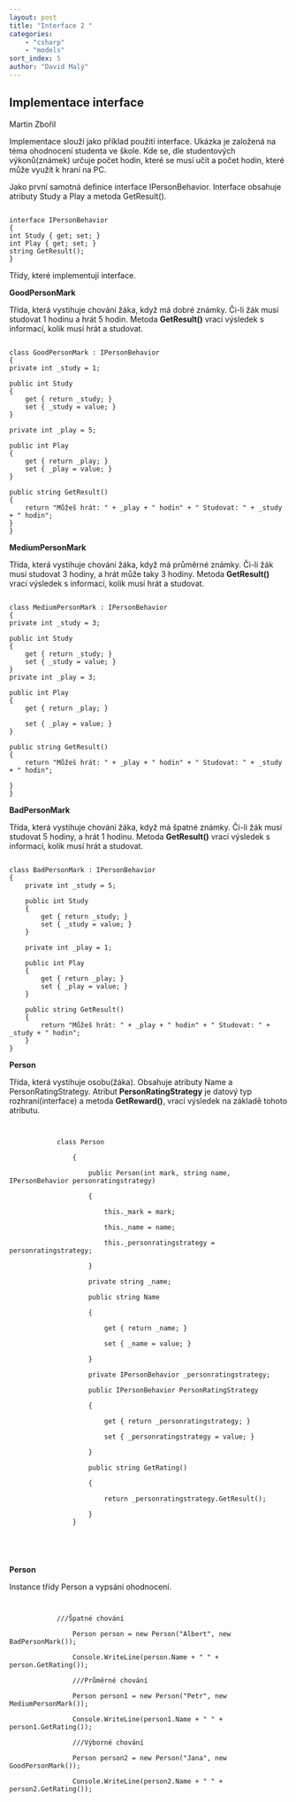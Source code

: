```yaml
---
layout: post
title: "Interface 2 "
categories:
    - "csharp"
    - "models"
sort_index: 5
author: "David Malý"
--- 
```



## Implementace interface


Martin Zbořil



Implementace slouží jako příklad použití interface. Ukázka je založená na téma ohodnocení studenta ve škole. Kde se, dle studentových výkonů(známek) určuje počet hodin, které se musí učit a počet hodin, které může využít k hraní na PC.



Jako první samotná definice interface IPersonBehavior. Interface obsahuje atributy Study a Play a metoda GetResult().


```

interface IPersonBehavior
{int Study { get; set; }int Play { get; set; }string GetResult();
}

```


Třídy, které implementují interface.



**GoodPersonMark**



Třída, která vystihuje chování žáka, když má dobré známky. Či-li žák musí studovat 1 hodinu a hrát 5 hodin. Metoda **GetResult()** vrací výsledek s informací, kolik musí hrát a studovat.


```

class GoodPersonMark : IPersonBehavior
{private int _study = 1;
public int Study{	get { return _study; }	set { _study = value; }}
private int _play = 5;
public int Play{	get { return _play; }	set { _play = value; }}
public string GetResult(){	return "Můžeš hrát: " + _play + " hodin" + " Studovat: " + _study + " hodin";}
}

```


**MediumPersonMark**



Třída, která vystihuje chování žáka, když má průměrné známky. Či-li žák musí studovat 3 hodiny, a hrát může taky 3 hodiny. Metoda **GetResult()** vrací výsledek s informací, kolik musí hrát a studovat.


```

class MediumPersonMark : IPersonBehavior
{private int _study = 3;
public int Study{	get { return _study; }	set { _study = value; }}private int _play = 3;
public int Play{	get { return _play; }
	set { _play = value; }}public string GetResult(){	return "Můžeš hrát: " + _play + " hodin" + " Studovat: " + _study + " hodin";
}
}

```


**BadPersonMark**



Třída, která vystihuje chování žáka, když má špatné známky. Či-li žák musí studovat 5 hodiny, a hrát 1 hodinu. Metoda **GetResult()** vrací výsledek s informací, kolik musí hrát a studovat.


```

class BadPersonMark : IPersonBehavior{	private int _study = 5;
	public int Study	{		get { return _study; }		set { _study = value; }	}
	private int _play = 1;
	public int Play	{		get { return _play; }		set { _play = value; }	}		public string GetResult()	{		return "Můžeš hrát: " + _play + " hodin" + " Studovat: " + _study + " hodin";	}}

```


**Person**



Třída, která vystihuje osobu(žáka). Obsahuje atributy Name a PersonRatingStrategy. Atribut **PersonRatingStrategy** je datový typ rozhraní(interface) a metoda **GetReward()**, vrací výsledek na základě tohoto atributu.


```

			class Person
			    {
			        public Person(int mark, string name, IPersonBehavior personratingstrategy)
			        {
			            this._mark = mark;
			            this._name = name;
			            this._personratingstrategy = personratingstrategy;
			        }
			        private string _name;
			        public string Name
			        {
			            get { return _name; }
			            set { _name = value; }
			        }
			        private IPersonBehavior _personratingstrategy;
			        public IPersonBehavior PersonRatingStrategy
			        {
			            get { return _personratingstrategy; }
			            set { _personratingstrategy = value; }
			        }
			    	public string GetRating()
			        {
			            return _personratingstrategy.GetResult();
			        }			    }
			
		
```


**Person**





Instance třídy Person a vypsání ohodnocení.
```

			///Špatné chování
				Person person = new Person("Albert", new BadPersonMark());
	            Console.WriteLine(person.Name + " " + person.GetRating());
	            ///Průměrné chování
	            Person person1 = new Person("Petr", new MediumPersonMark());
	            Console.WriteLine(person1.Name + " " + person1.GetRating());
	            ///Výborné chování
	            Person person2 = new Person("Jana", new GoodPersonMark());
	            Console.WriteLine(person2.Name + " " + person2.GetRating());
			
		
```
